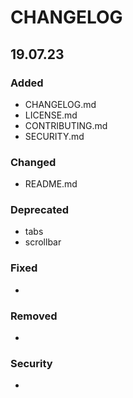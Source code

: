 # CHANGELOG

## 19.07.23
### Added
 - CHANGELOG.md
 - LICENSE.md
 - CONTRIBUTING.md
 - SECURITY.md

### Changed
 - README.md

### Deprecated
 - tabs
 - scrollbar

### Fixed
 -

### Removed
 -

### Security
 -



